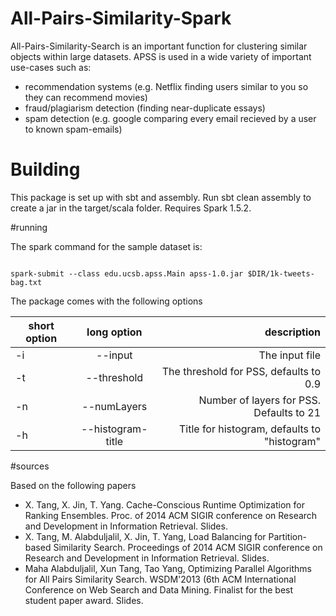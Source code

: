 # All-Pairs-Similarity-Spark


All-Pairs-Similarity-Search is an important function for clustering similar objects within large datasets. APSS is used in a wide variety of important use-cases such as:

- recommendation systems (e.g. Netflix finding users similar to you so they can recommend movies)
- fraud/plagiarism detection (finding near-duplicate essays)
- spam detection (e.g. google comparing every email recieved by a user to known spam-emails)

# Building


This package is set up with sbt and assembly. Run sbt clean assembly to create a jar in the target/scala folder. Requires Spark 1.5.2.


#running

The spark command for the sample dataset is:


```export DIR="$( cd "$( dirname "${BASH_SOURCE[0]}" )" && pwd )"

spark-submit --class edu.ucsb.apss.Main apss-1.0.jar $DIR/1k-tweets-bag.txt
```

The package comes with the following options


| short option |      long option      |                               description |
|----|:-----------------:|---------------------------------------------:|
| -i |      --input      |                               The input file |
| -t |    --threshold    |       The threshold for PSS, defaults to 0.9 |
| -n |    --numLayers    |     Number of layers for PSS. Defaults to 21 |
| -h | --histogram-title | Title for histogram, defaults to "histogram" |


#sources

Based on the following papers

- X. Tang, X. Jin, T. Yang. Cache-Conscious Runtime Optimization for Ranking Ensembles. Proc. of 2014 ACM SIGIR conference on Research and Development in Information Retrieval. Slides.
- X. Tang, M. Alabduljalil, X. Jin, T. Yang, Load Balancing for Partition-based Similarity Search. Proceedings of 2014 ACM SIGIR conference on Research and Development in Information Retrieval. Slides.
- Maha Alabduljalil, Xun Tang, Tao Yang, Optimizing Parallel Algorithms for All Pairs Similarity Search. WSDM'2013 (6th ACM International Conference on Web Search and Data Mining. Finalist for the best student paper award. Slides.
